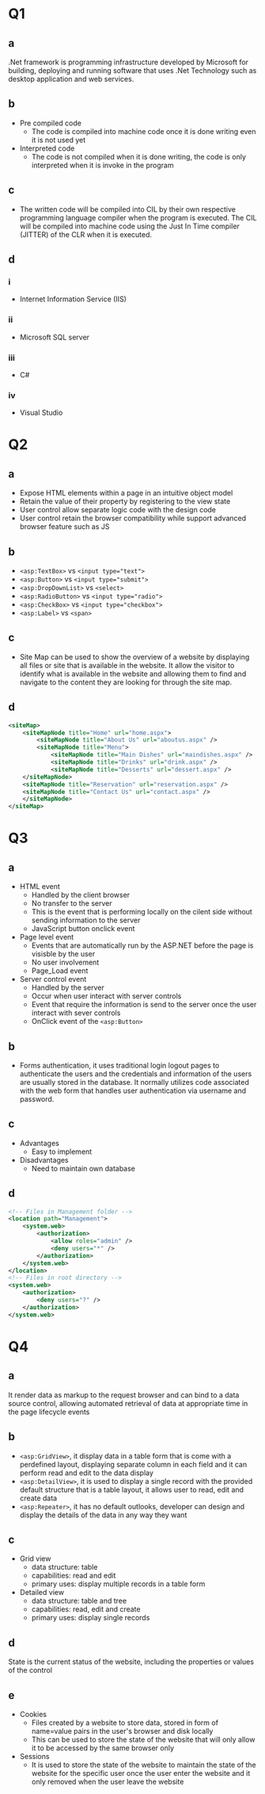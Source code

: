 # Q1
## a
.Net framework is programming infrastructure developed by Microsoft for building, deploying and running software that uses .Net Technology such as desktop application and web services. 

## b
- Pre compiled code
	- The code is compiled into machine code once it is done writing even it is not used yet
- Interpreted code
	- The code is not compiled when it is done writing, the code is only interpreted when it is invoke in the program

## c
- The written code will be compiled into CIL by their own respective programming language compiler when the program is executed. The CIL will be compiled into machine code using the Just In Time compiler (JITTER) of the CLR when it is executed.

## d
### i
- Internet Information Service (IIS)

### ii
- Microsoft SQL server

### iii
- C#

### iv
- Visual Studio

# Q2
## a
- Expose HTML elements within a page in an intuitive object model
- Retain the value of their property by registering to the view state
- User control allow separate logic code with the design code
- User control retain the browser compatibility while support advanced browser feature such as JS

## b
- `<asp:TextBox>` vs `<input type="text">`
- `<asp:Button>` vs `<input type="submit">`
- `<asp:DropDownList>` vs `<select>`
- `<asp:RadioButton>` vs `<input type="radio">`
- `<asp:CheckBox>` vs `<input type="checkbox">`
- `<asp:Label>` vs `<span>`

## c
- Site Map can be used to show the overview of a website by displaying all files or site that is available in the website. It allow the visitor to identify what is available in the website and allowing them to find and navigate to the content they are looking for through the site map.

## d
```xml
<siteMap>
	<siteMapNode title="Home" url="home.aspx">
		<siteMapNode title="About Us" url="aboutus.aspx" />
		<siteMapNode title="Menu">
			<siteMapNode title="Main Dishes" url="maindishes.aspx" />
			<siteMapNode title="Drinks" url="drink.aspx" />
			<siteMapNode title="Desserts" url="dessert.aspx" />
    </siteMapNode>	
    <siteMapNode title="Reservation" url="reservation.aspx" />
    <siteMapNode title="Contact Us" url="contact.aspx" />
	</siteMapNode>
</siteMap>
```

# Q3
## a
- HTML event
	- Handled by the client browser
	- No transfer to the server
	- This is the event that is performing locally on the cilent side without sending information to the server
	- JavaScript button onclick event
- Page level event
	- Events that are automatically run by the ASP.NET before the page is visisble by the user
	- No user involvement
	- Page_Load event
- Server control event
	- Handled by the server
	- Occur when user interact with server controls
	- Event that require the information is send to the server once the user interact with sever controls
	- OnClick event of the `<asp:Button>`

## b
- Forms authentication, it uses traditional login logout pages to authenticate the users and the credentials and information of the users are usually stored in the database. It normally utilizes code associated with the web form that handles user authentication via username and password.

## c
- Advantages
	- Easy to implement
- Disadvantages
	- Need to maintain own database

## d
```xml
<!-- Files in Management folder -->
<location path="Management">
	<system.web>
		<authorization>
			<allow roles="admin" />
			<deny users="*" />
		</authorization>
	</system.web>
</location>
<!-- Files in root directory -->
<system.web>
	<authorization>
		<deny users="?" />
	</authorization>
</system.web>
```

# Q4
## a 
It render data as markup to the request browser and can bind to a data source control, allowing automated retrieval of data at appropriate time in the page lifecycle events

## b 
- `<asp:GridView>`, it display data in a table form that is come with a perdefined layout, displaying separate column in each field and it can perform read and edit to the data display
- `<asp:DetailView>`, it is used to display a single record with the provided default structure that is a table layout, it allows user to read, edit and create data
- `<asp:Repeater>`, it has no default outlooks, developer can design and display the details of the data in any way they want 

## c
- Grid view
	- data structure: table
	- capabilities: read and edit
	- primary uses: display multiple records in a table form
- Detailed view
	- data structure: table and tree
	- capabilities: read, edit and create
	- primary uses: display single records

## d 
State is the current status of the website, including the properties or values of the control

## e 
- Cookies
	- Files created by a website to store data, stored in form of name=value pairs in the user's browser and disk locally
	- This can be used to store the state of the website that will only allow it to be accessed by the same browser only
- Sessions
	- It is used to store the state of the website to maintain the state of the website for the specific user once the user enter the website and it only removed when the user leave the website